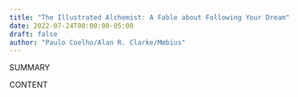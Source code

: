 ```yaml
---
title: "The Illustrated Alchemist: A Fable about Following Your Dream"
date: 2022-07-24T00:00:00-05:00
draft: false
author: "Paulo Coelho/Alan R. Clarke/Mœbius"
---
```


SUMMARY

<!--more-->

CONTENT